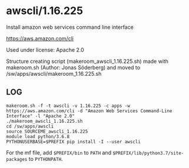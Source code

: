 awscli/1.16.225
========================

Install amazon web services command line interface

<https://aws.amazon.com/cli>

Used under license:
Apache 2.0

Structure creating script (makeroom_awscli_1.16.225.sh) made with makeroom.sh (Author: Jonas Söderberg) and moved to /sw/apps/awscli/makeroom_1.16.225.sh


LOG
---


    makeroom.sh -f -t awscli -v 1.16.225 -c apps -w https://aws.amazon.com/cli -d "Amazon Web Services Command-Line Interface" -l "Apache 2.0"
    ./makeroom_awscli_1.16.225.sh
    cd /sw/apps/awscli
    source SOURCEME_awscli_1.16.225
    module load python/3.6.8
    PYTHONUSERBASE=$PREFIX pip install -I --user awscli


For the mf file, add `$PREFIX/bin` to `PATH` and `$PREFIX/lib/python3.7/site-packages` to `PYTHONPATH`.


